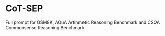 # CoT-SEP

Full prompt for GSM8K, AQuA Artihmetic Reasoning Benchmark and CSQA Commonsense Reasoning Benchmark
